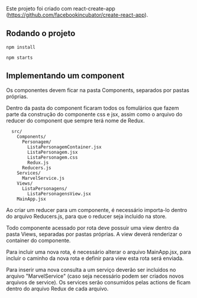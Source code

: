 Este projeto foi criado com react-create-app
  (https://github.com/facebookincubator/create-react-app).

## Rodando o projeto

```
npm install

npm starts
```

## Implementando um component

Os componentes devem ficar na pasta Components, separados por pastas próprias.

Dentro da pasta do component ficaram todos os fomulários que fazem parte da construção do componente css e jsx, assim como o arquivo do reducer do component que sempre terá nome de Redux.

```
  src/
    Components/
      Personagem/
        ListaPersonagemContainer.jsx
        ListaPersonagem.jsx
        ListaPersonagem.css
        Redux.js
      Reducers.js
    Services/
      MarvelService.js
    Views/
      ListaPersonagens/
        ListaPersonagensView.jsx
    MainApp.jsx
```

Ao criar um reducer para um componente, é necessário importa-lo dentro do arquivo Reducers.js, para que o reducer seja incluido na store.

Todo componente acessado por rota deve possuir uma view dentro da pasta Views, separadas por pastas próprias. A view deverá renderizar o container do componente.

Para incluir uma nova rota, é necessário alterar o arquivo MainApp.jsx, para incluir o caminho da nova rota e definir para view esta rota será enviada.

Para inserir uma nova consulta a um serviço deverão ser incluidos no arquivo "MarvelService" (caso seja necessário podem ser criados novos arquivos de service).
Os services serão consumidos pelas actions de ficam dentro do arquivo Redux de cada arquivo.
